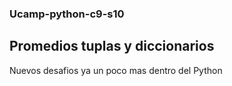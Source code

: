 ### Ucamp-python-c9-s10
## Promedios tuplas y diccionarios

Nuevos desafios ya un poco mas dentro del Python